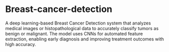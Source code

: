 # Breast-cancer-detection
A deep learning-based Breast Cancer Detection system that analyzes medical images or histopathological data to accurately classify tumors as benign or malignant. The model uses CNNs for automated feature extraction, enabling early diagnosis and improving treatment outcomes with high accuracy.
